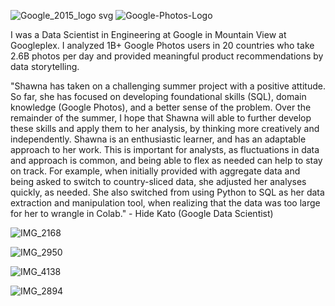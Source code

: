 ![Google_2015_logo svg](https://user-images.githubusercontent.com/19508013/165827531-06279fbd-60b2-4137-96db-a4ee660c11eb.png)
![Google-Photos-Logo](https://user-images.githubusercontent.com/19508013/165650186-4f0c0081-ad0e-43ac-9908-802ad125bb8b.png)

I was a Data Scientist in Engineering at Google in Mountain View at Googleplex. I analyzed 1B+ Google Photos users in 20 countries who take 2.6B photos per day and provided meaningful product recommendations by data storytelling.

"Shawna has taken on a challenging summer project with a positive attitude. So far, she has focused on developing foundational skills (SQL), domain knowledge (Google Photos), and a better sense of the problem. Over the remainder of the summer, I hope that Shawna will able to further develop these skills and apply them to her analysis, by thinking more creatively and independently. Shawna is an enthusiastic learner, and has an adaptable approach to her work. This is important for analysts, as fluctuations in data and approach is common, and being able to flex as needed can help to stay on track. For example, when initially provided with aggregate data and being asked to switch to country-sliced data, she adjusted her analyses quickly, as needed. She also switched from using Python to SQL as her data extraction and manipulation tool, when realizing that the data was too large for her to wrangle in Colab." - Hide Kato (Google Data Scientist)

![IMG_2168](https://user-images.githubusercontent.com/19508013/152579351-fd55a6e5-6427-429d-863c-d5a1edae8e09.jpeg)

![IMG_2950](https://user-images.githubusercontent.com/19508013/132739834-b4bdbcaf-ba61-4376-8b66-94747ac3726b.jpeg)

![IMG_4138](https://user-images.githubusercontent.com/19508013/139510320-f130947c-130f-45b6-9d9a-afec07ca77a8.jpeg)

![IMG_2894](https://user-images.githubusercontent.com/19508013/141659934-3e95fdb6-1737-427b-92ad-b767b8e81215.jpeg)
